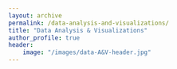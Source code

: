 ```yaml
---
layout: archive
permalink: /data-analysis-and-visualizations/
title: "Data Analysis & Visualizations"
author_profile: true
header:
    image: "/images/data-A&V-header.jpg"
---
```


